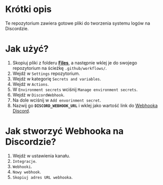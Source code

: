 # Krótki opis
Te repozytorium zawiera gotowe pliki do tworzenia systemu logów na Discordzie.

# Jak użyć?
1. Skopiuj pliki z folderu **[Files]( ./Files )**, a następnie wklej je do swojego repozytorium na ścieżkę `.github/workflows/`.
2. Wejdź w `Settings` repozytorium.
3. Wejdź w kategorię `Secrets and variables`.
4. Wejdź w `Actions`.
5. W `Environment secrets` wciśnij `Manage environment secrets`.
6. Wejdź w `DiscordWebhook`.
7. Na dole wciśnij w `Add envorinment secret`.
8. Nazwij go **`DISCORD_WEBHOOK_URL`** i wklej jako wartość link do [Webhooka Discord](#dscweb).

# <a name="dscweb">Jak stworzyć Webhooka na Discordzie?</a>
1. Wejdź w ustawienia kanału.
2. `Integracje`.
3. `Webhooki`.
4. `Nowy webhook`.
5. `Skopiuj adres URL webhooka`.
